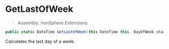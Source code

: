 ﻿

# GetLastOfWeek

> Assembly: IronSphere.Extensions

```csharp
public static DateTime GetLastOfWeek(this DateTime this, DayOfWeek startOfWeek = 1)
```

Calculates the last day of a week.

